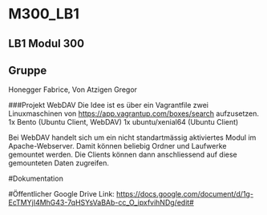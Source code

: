 # M300_LB1

## LB1 Modul 300

## Gruppe

Honegger Fabrice, Von Atzigen Gregor

###Projekt WebDAV
Die Idee ist es über ein Vagrantfile zwei Linuxmaschinen von https://app.vagrantup.com/boxes/search aufzusetzen.
1x Bento (Ubuntu Client, WebDAV)
1x ubuntu/xenial64 (Ubuntu Client)

Bei WebDAV handelt sich um ein nicht standartmässig aktiviertes Modul im Apache-Webserver. Damit können beliebig Ordner und Laufwerke gemountet werden. Die Clients können dann anschliessend auf diese gemounteten Daten zugreifen.



#Dokumentation

#Öffentlicher Google Drive Link: https://docs.google.com/document/d/1g-EcTMYjI4MhG43-7qHSYsVaBAb-cc_O_ipxfvihNDg/edit#
